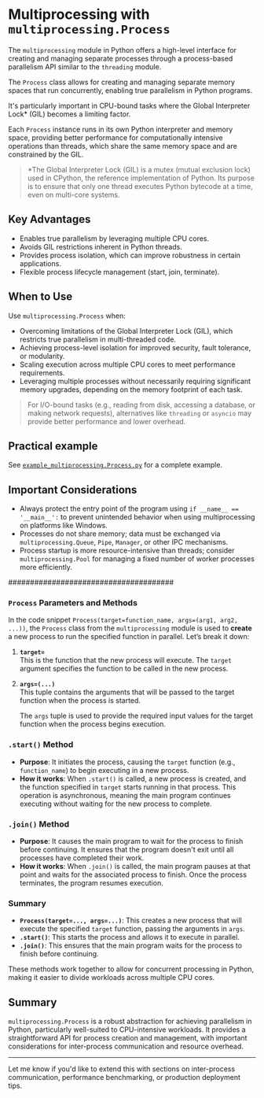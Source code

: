 # Multiprocessing with `multiprocessing.Process`

The `multiprocessing` module in Python offers a high-level interface for creating and managing separate processes through a process-based parallelism API similar to the `threading` module. 

The `Process` class allows for creating and managing separate memory spaces that run concurrently, enabling true parallelism in Python programs. 

It's particularly important in CPU-bound tasks where the Global Interpreter Lock* (GIL) becomes a limiting factor. 

Each `Process` instance runs in its own Python interpreter and memory space, providing better performance for computationally intensive operations than threads, which share the same memory space and are constrained by the GIL.

> *The Global Interpreter Lock (GIL) is a mutex (mutual exclusion lock) used in CPython, the reference implementation of Python. Its purpose is to ensure that only one thread executes Python bytecode at a time, even on multi-core systems.

## Key Advantages

- Enables true parallelism by leveraging multiple CPU cores.
- Avoids GIL restrictions inherent in Python threads.
- Provides process isolation, which can improve robustness in certain applications.
- Flexible process lifecycle management (start, join, terminate).

## When to Use

Use `multiprocessing.Process` when:

- Overcoming limitations of the Global Interpreter Lock (GIL), which restricts true parallelism in multi-threaded code.
- Achieving process-level isolation for improved security, fault tolerance, or modularity.
- Scaling execution across multiple CPU cores to meet performance requirements.
- Leveraging multiple processes without necessarily requiring significant memory upgrades, depending on the memory footprint of each task.

> For I/O-bound tasks (e.g., reading from disk, accessing a database, or making network requests), alternatives like `threading` or `asyncio` may provide better performance and lower overhead.

## Practical example

See [`example_multiprocessing.Process.py`](./example_multiprocessing.Process.py) for a complete example.

## Important Considerations

- Always protect the entry point of the program using `if __name__ == '__main__':` to prevent unintended behavior when using multiprocessing on platforms like Windows.
- Processes do not share memory; data must be exchanged via `multiprocessing.Queue`, `Pipe`, `Manager`, or other IPC mechanisms.
- Process startup is more resource-intensive than threads; consider `multiprocessing.Pool` for managing a fixed number of worker processes more efficiently.

######################################

### `Process` Parameters and Methods

In the code snippet `Process(target=function_name, args=(arg1, arg2, ...))`, the `Process` class from the `multiprocessing` module is used to **create** a new process to run the specified function in parallel. Let’s break it down:

1. **`target=`**  
   This is the function that the new process will execute. The `target` argument specifies the function to be called in the new process.

2. **`args=(...)`**  
   This tuple contains the arguments that will be passed to the target function when the process is started.

   The `args` tuple is used to provide the required input values for the target function when the process begins execution.

### `.start()` Method

- **Purpose**: It initiates the process, causing the `target` function (e.g., `function_name`) to begin executing in a new process.
- **How it works**: When `.start()` is called, a new process is created, and the function specified in `target` starts running in that process. This operation is asynchronous, meaning the main program continues executing without waiting for the new process to complete.

### `.join()` Method

- **Purpose**: It causes the main program to wait for the process to finish before continuing. It ensures that the program doesn't exit until all processes have completed their work.
- **How it works**: When `.join()` is called, the main program pauses at that point and waits for the associated process to finish. Once the process terminates, the program resumes execution.

### Summary

- **`Process(target=..., args=...)`**: This creates a new process that will execute the specified `target` function, passing the arguments in `args`.
- **`.start()`**: This starts the process and allows it to execute in parallel.
- **`.join()`**: This ensures that the main program waits for the process to finish before continuing.

These methods work together to allow for concurrent processing in Python, making it easier to divide workloads across multiple CPU cores.

## Summary

`multiprocessing.Process` is a robust abstraction for achieving parallelism in Python, particularly well-suited to CPU-intensive workloads. It provides a straightforward API for process creation and management, with important considerations for inter-process communication and resource overhead.

---

Let me know if you'd like to extend this with sections on inter-process communication, performance benchmarking, or production deployment tips.
